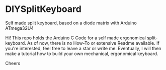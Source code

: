 # DIYSplitKeyboard
Self made split keyboard, based on a diode matrix with Arduino ATmega32U4

Hi!
This repo holds the Arduino C Code for a self made ergonomical split-keyboard.
As of now, there is no How-To or extensive Readme available. If you're interested, feel free to leave a star or write me. Eventually, I will then make a tutorial how to build your own mechanical, ergonomical keyboard.

Cheers
